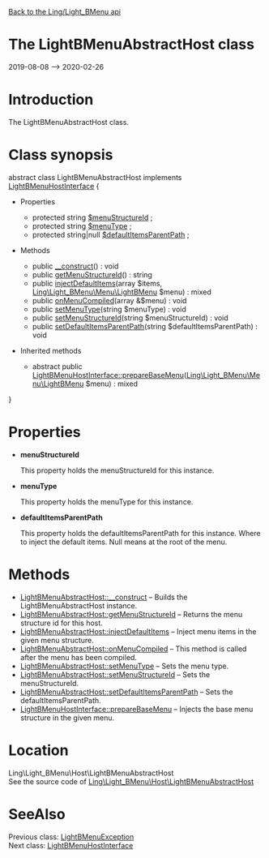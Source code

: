 [Back to the Ling/Light_BMenu api](https://github.com/lingtalfi/Light_BMenu/blob/master/doc/api/Ling/Light_BMenu.md)



The LightBMenuAbstractHost class
================
2019-08-08 --> 2020-02-26






Introduction
============

The LightBMenuAbstractHost class.



Class synopsis
==============


abstract class <span class="pl-k">LightBMenuAbstractHost</span> implements [LightBMenuHostInterface](https://github.com/lingtalfi/Light_BMenu/blob/master/doc/api/Ling/Light_BMenu/Host/LightBMenuHostInterface.md) {

- Properties
    - protected string [$menuStructureId](#property-menuStructureId) ;
    - protected string [$menuType](#property-menuType) ;
    - protected string|null [$defaultItemsParentPath](#property-defaultItemsParentPath) ;

- Methods
    - public [__construct](https://github.com/lingtalfi/Light_BMenu/blob/master/doc/api/Ling/Light_BMenu/Host/LightBMenuAbstractHost/__construct.md)() : void
    - public [getMenuStructureId](https://github.com/lingtalfi/Light_BMenu/blob/master/doc/api/Ling/Light_BMenu/Host/LightBMenuAbstractHost/getMenuStructureId.md)() : string
    - public [injectDefaultItems](https://github.com/lingtalfi/Light_BMenu/blob/master/doc/api/Ling/Light_BMenu/Host/LightBMenuAbstractHost/injectDefaultItems.md)(array $items, [Ling\Light_BMenu\Menu\LightBMenu](https://github.com/lingtalfi/Light_BMenu/blob/master/doc/api/Ling/Light_BMenu/Menu/LightBMenu.md) $menu) : mixed
    - public [onMenuCompiled](https://github.com/lingtalfi/Light_BMenu/blob/master/doc/api/Ling/Light_BMenu/Host/LightBMenuAbstractHost/onMenuCompiled.md)(array &$menu) : void
    - public [setMenuType](https://github.com/lingtalfi/Light_BMenu/blob/master/doc/api/Ling/Light_BMenu/Host/LightBMenuAbstractHost/setMenuType.md)(string $menuType) : void
    - public [setMenuStructureId](https://github.com/lingtalfi/Light_BMenu/blob/master/doc/api/Ling/Light_BMenu/Host/LightBMenuAbstractHost/setMenuStructureId.md)(string $menuStructureId) : void
    - public [setDefaultItemsParentPath](https://github.com/lingtalfi/Light_BMenu/blob/master/doc/api/Ling/Light_BMenu/Host/LightBMenuAbstractHost/setDefaultItemsParentPath.md)(string $defaultItemsParentPath) : void

- Inherited methods
    - abstract public [LightBMenuHostInterface::prepareBaseMenu](https://github.com/lingtalfi/Light_BMenu/blob/master/doc/api/Ling/Light_BMenu/Host/LightBMenuHostInterface/prepareBaseMenu.md)([Ling\Light_BMenu\Menu\LightBMenu](https://github.com/lingtalfi/Light_BMenu/blob/master/doc/api/Ling/Light_BMenu/Menu/LightBMenu.md) $menu) : mixed

}




Properties
=============

- <span id="property-menuStructureId"><b>menuStructureId</b></span>

    This property holds the menuStructureId for this instance.
    
    

- <span id="property-menuType"><b>menuType</b></span>

    This property holds the menuType for this instance.
    
    

- <span id="property-defaultItemsParentPath"><b>defaultItemsParentPath</b></span>

    This property holds the defaultItemsParentPath for this instance.
    Where to inject the default items.
    Null means at the root of the menu.
    
    



Methods
==============

- [LightBMenuAbstractHost::__construct](https://github.com/lingtalfi/Light_BMenu/blob/master/doc/api/Ling/Light_BMenu/Host/LightBMenuAbstractHost/__construct.md) &ndash; Builds the LightBMenuAbstractHost instance.
- [LightBMenuAbstractHost::getMenuStructureId](https://github.com/lingtalfi/Light_BMenu/blob/master/doc/api/Ling/Light_BMenu/Host/LightBMenuAbstractHost/getMenuStructureId.md) &ndash; Returns the menu structure id for this host.
- [LightBMenuAbstractHost::injectDefaultItems](https://github.com/lingtalfi/Light_BMenu/blob/master/doc/api/Ling/Light_BMenu/Host/LightBMenuAbstractHost/injectDefaultItems.md) &ndash; Inject menu items in the given menu structure.
- [LightBMenuAbstractHost::onMenuCompiled](https://github.com/lingtalfi/Light_BMenu/blob/master/doc/api/Ling/Light_BMenu/Host/LightBMenuAbstractHost/onMenuCompiled.md) &ndash; This method is called after the menu has been compiled.
- [LightBMenuAbstractHost::setMenuType](https://github.com/lingtalfi/Light_BMenu/blob/master/doc/api/Ling/Light_BMenu/Host/LightBMenuAbstractHost/setMenuType.md) &ndash; Sets the menu type.
- [LightBMenuAbstractHost::setMenuStructureId](https://github.com/lingtalfi/Light_BMenu/blob/master/doc/api/Ling/Light_BMenu/Host/LightBMenuAbstractHost/setMenuStructureId.md) &ndash; Sets the menuStructureId.
- [LightBMenuAbstractHost::setDefaultItemsParentPath](https://github.com/lingtalfi/Light_BMenu/blob/master/doc/api/Ling/Light_BMenu/Host/LightBMenuAbstractHost/setDefaultItemsParentPath.md) &ndash; Sets the defaultItemsParentPath.
- [LightBMenuHostInterface::prepareBaseMenu](https://github.com/lingtalfi/Light_BMenu/blob/master/doc/api/Ling/Light_BMenu/Host/LightBMenuHostInterface/prepareBaseMenu.md) &ndash; Injects the base menu structure in the given menu.





Location
=============
Ling\Light_BMenu\Host\LightBMenuAbstractHost<br>
See the source code of [Ling\Light_BMenu\Host\LightBMenuAbstractHost](https://github.com/lingtalfi/Light_BMenu/blob/master/Host/LightBMenuAbstractHost.php)



SeeAlso
==============
Previous class: [LightBMenuException](https://github.com/lingtalfi/Light_BMenu/blob/master/doc/api/Ling/Light_BMenu/Exception/LightBMenuException.md)<br>Next class: [LightBMenuHostInterface](https://github.com/lingtalfi/Light_BMenu/blob/master/doc/api/Ling/Light_BMenu/Host/LightBMenuHostInterface.md)<br>
